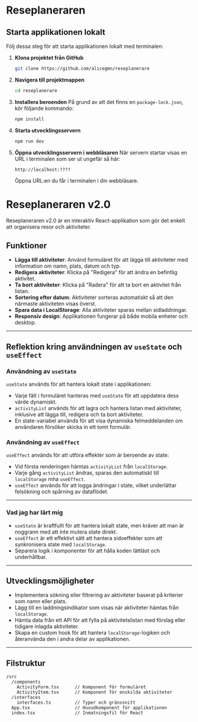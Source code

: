 # Reseplaneraren

## Starta applikationen lokalt

Följ dessa steg för att starta applikationen lokalt med terminalen:

1. **Klona projektet från GitHub**

   ```bash
   git clone https://github.com/alicegmn/reseplanerare
   ```

2. **Navigera till projektmappen**

   ```bash
   cd reseplanerare
   ```

3. **Installera beroenden**
   På grund av att det finns en `package-lock.json`, kör följande kommando:

   ```bash
   npm install
   ```

4. **Starta utvecklingsservern**

   ```bash
   npm run dev
   ```

5. **Öppna utvecklingsservern i webbläsaren**
   När servern startar visas en URL i terminalen som ser ut ungefär så här:
   ```
   http://localhost:????
   ```
   Öppna URL:en du får i terminalen i din webbläsare.

# Reseplaneraren v2.0

Reseplaneraren v2.0 är en interaktiv React-applikation som gör det enkelt att organisera resor och aktiviteter.

## Funktioner

- **Lägga till aktiviteter**: Använd formuläret för att lägga till aktiviteter med information om namn, plats, datum och typ.
- **Redigera aktiviteter**: Klicka på "Redigera" för att ändra en befintlig aktivitet.
- **Ta bort aktiviteter**: Klicka på "Radera" för att ta bort en aktivitet från listan.
- **Sortering efter datum**: Aktiviteter sorteras automatiskt så att den närmaste aktiviteten visas överst.
- **Spara data i LocalStorage**: Alla aktiviteter sparas mellan sidladdningar.
- **Responsiv design**: Applikationen fungerar på både mobila enheter och desktop.

---

## Reflektion kring användningen av `useState` och `useEffect`

### **Användning av `useState`**

`useState` används för att hantera lokalt state i applikationen:

- Varje fält i formuläret hanteras med `useState` för att uppdatera dess värde dynamiskt.
- `activityList` används för att lagra och hantera listan med aktiviteter, inklusive att lägga till, redigera och ta bort aktiviteter.
- En state-variabel används för att visa dynamiska felmeddelanden om användaren försöker skicka in ett tomt formulär.

### **Användning av `useEffect`**

`useEffect` används för att utföra effekter som är beroende av state:

- Vid första renderingen hämtas `activityList` från `localStorage`.
- Varje gång `activityList` ändras, sparas den automatiskt till `localStorage` mha `useEffect`.
- `useEffect` används för att logga ändringar i state, vilket underlättar felsökning och spårning av dataflödet.

---

### **Vad jag har lärt mig**

- `useState` är kraftfullt för att hantera lokalt state, men kräver att man är noggrann med att inte mutera state direkt.
- `useEffect` är ett effektivt sätt att hantera sidoeffekter som att synkronisera state med `localStorage`.
- Separera logik i komponenter för att hålla koden lättläst och underhållbar.

---

## Utvecklingsmöjligheter

- Implementera sökning eller filtrering av aktiviteter baserat på kriterier som namn eller plats.
- Lägg till en laddningsindikator som visas när aktiviteter hämtas från `localStorage`.
- Hämta data från ett API för att fylla på aktivitetslistan med förslag eller tidigare inlagda aktiviteter.
- Skapa en custom hook för att hantera `localStorage`-logiken och återanvända den i andra delar av applikationen.

---

## Filstruktur

```plaintext
/src
  /components
    ActivityForm.tsx      // Komponent för formuläret
    ActivityItem.tsx      // Komponent för enskilda aktiviteter
  /interfaces
    interfaces.ts         // Typer och gränssnitt
  App.tsx                 // Huvudkomponent för applikationen
  index.tsx               // Inmatningsfil för React
```
